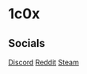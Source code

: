 # 1c0x

## Socials
[Discord](https://discord.gg/PcRKRdWZQy)
[Reddit](https://www.reddit.com/r/1c0x/)
[Steam](https://steamcommunity.com/groups/oneczerox)
